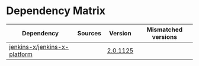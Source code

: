 # Dependency Matrix

Dependency | Sources | Version | Mismatched versions
---------- | ------- | ------- | -------------------
[jenkins-x/jenkins-x-platform](https://github.com/jenkins-x/jenkins-x-platform.git) |  | [2.0.1125](https://github.com/jenkins-x/jenkins-x-platform/releases/tag/v2.0.1125) | 
